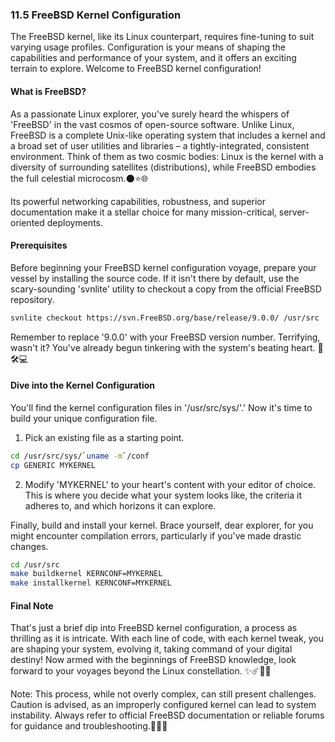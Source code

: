 ### 11.5 FreeBSD Kernel Configuration

The FreeBSD kernel, like its Linux counterpart, requires fine-tuning to suit varying usage profiles. Configuration is your means of shaping the capabilities and performance of your system, and it offers an exciting terrain to explore. Welcome to FreeBSD kernel configuration!

#### What is FreeBSD?

As a passionate Linux explorer, you've surely heard the whispers of 'FreeBSD' in the vast cosmos of open-source software. Unlike Linux, FreeBSD is a complete Unix-like operating system that includes a kernel and a broad set of user utilities and libraries – a tightly-integrated, consistent environment. Think of them as two cosmic bodies: Linux is the kernel with a diversity of surrounding satellites (distributions), while FreeBSD embodies the full celestial microcosm.🌑⭐🌐

Its powerful networking capabilities, robustness, and superior documentation make it a stellar choice for many mission-critical, server-oriented deployments.

#### Prerequisites

Before beginning your FreeBSD kernel configuration voyage, prepare your vessel by installing the source code. If it isn't there by default, use the scary-sounding 'svnlite' utility to checkout a copy from the official FreeBSD repository.

```bash
svnlite checkout https://svn.FreeBSD.org/base/release/9.0.0/ /usr/src
```

Remember to replace '9.0.0' with your FreeBSD version number. Terrifying, wasn't it? You've already begun tinkering with the system's beating heart. 💓🛠️💻

#### Dive into the Kernel Configuration

You'll find the kernel configuration files in '/usr/src/sys/'.' Now it's time to build your unique configuration file.

1. Pick an existing file as a starting point.

```bash
cd /usr/src/sys/`uname -m`/conf
cp GENERIC MYKERNEL
```

2. Modify 'MYKERNEL' to your heart's content with your editor of choice. This is where you decide what your system looks like, the criteria it adheres to, and which horizons it can explore.

Finally, build and install your kernel. Brace yourself, dear explorer, for you might encounter compilation errors, particularly if you've made drastic changes.

```bash
cd /usr/src
make buildkernel KERNCONF=MYKERNEL
make installkernel KERNCONF=MYKERNEL
```

#### Final Note

That's just a brief dip into FreeBSD kernel configuration, a process as thrilling as it is intricate. With each line of code, with each kernel tweak, you are shaping your system, evolving it, taking command of your digital destiny! Now armed with the beginnings of FreeBSD knowledge, look forward to your voyages beyond the Linux constellation. ✨☄️🚀🌌

Note: This process, while not overly complex, can still present challenges. Caution is advised, as an improperly configured kernel can lead to system instability. Always refer to official FreeBSD documentation or reliable forums for guidance and troubleshooting.🚀🔥🐧